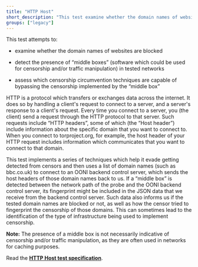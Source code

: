 ```yaml
---
title: "HTTP Host"
short_description: "This test examine whether the domain names of websites are blocked."
groups: ["legacy"]
---
```


This test attempts to:

* examine whether the domain names of websites are blocked

* detect the presence of “middle boxes” (software which could be used for
  censorship and/or traffic manipulation) in tested networks

* assess which censorship circumvention techniques are capable of bypassing the
  censorship implemented by the “middle box”

HTTP is a protocol which transfers or exchanges data across the internet. It
does so by handling a client's request to connect to a server, and a server's
response to a client's request. Every time you connect to a server, you (the
client) send a request through the HTTP protocol to that server. Such requests
include “HTTP headers”, some of which (the “Host header”) include information
about the specific domain that you want to connect to. When you connect to
torproject.org, for example, the host header of your HTTP request includes
information which communicates that you want to connect to that domain.

This test implements a series of techniques which help it evade getting detected
from censors and then uses a list of domain names (such as bbc.co.uk) to connect
to an OONI backend control server, which sends the host headers of those domain
names back to us. If a “middle box” is detected between the network path of the
probe and the OONI backend control server, its fingerprint might be included in
the JSON data that we receive from the backend control server. Such data also
informs us if the tested domain names are blocked or not, as well as how the
censor tried to fingerprint the censorship of those domains. This can sometimes
lead to the identification of the type of infrastructure being used to implement
censorship.

**Note:** The presence of a middle box is not necessarily indicative of
censorship and/or traffic manipulation, as they are often used in networks for
caching purposes.

Read the **[HTTP Host test specification](https://github.com/ooni/spec/blob/master/nettests/ts-004-http-host.md)**.
